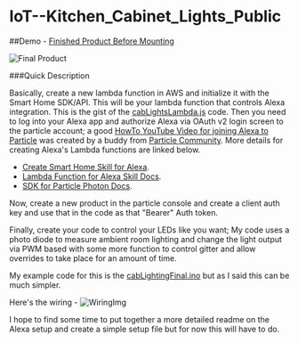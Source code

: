 # IoT--Kitchen_Cabinet_Lights_Public

##Demo - [Finished Product Before Mounting](https://www.youtube.com/watch?v=lRLasuZxU7c)

![Final Product](https://github.com/srfnmnk/IoT--Kitchen_Cabinet_Lights_Public/blob/master/images/Basic_Product.png)

###Quick Description

Basically, create a new lambda function in AWS and initialize it with the
Smart Home SDK/API. This will be your lambda function that controls Alexa integration.
This is the gist of the [cabLightsLambda.js](https://github.com/srfnmnk/IoT--Kitchen_Cabinet_Lights_Public/blob/master/cabLightsLambda.js)
code. Then you need to log into your Alexa app and authorize Alexa via OAuth v2 login screen to the particle account; a good [HowTo YouTube Video for joining Alexa to Particle](https://youtu.be/0rEBe_ZNBTk)
was created by a buddy from [Particle Community](https://community.particle.io). More details for creating Alexa's Lambda functions are linked below.

* [Create Smart Home Skill for Alexa](https://developer.amazon.com/public/solutions/alexa/alexa-skills-kit/docs/steps-to-create-a-smart-home-skill).
* [Lambda Function for Alexa Skill Docs](https://developer.amazon.com/public/solutions/alexa/alexa-skills-kit/docs/steps-to-create-a-smart-home-skill).
* [SDK for Particle Photon Docs](https://docs.particle.io/guide/getting-started/intro/photon/).

Now, create a new product in the particle console and create a client auth key and use that in the code as that "Bearer" Auth token.

Finally, create your code to control your LEDs like you want; My code uses a photo diode to measure ambient room lighting and
change the light output via PWM based with some more function to control gitter and allow overrides to take place for an amount of time.

My example code for this is the [cabLightingFinal.ino](https://github.com/srfnmnk/IoT--Kitchen_Cabinet_Lights_Public/blob/master/CabLightingFinal.ino) but as
I said this can be much simpler.

Here's the wiring - ![WiringImg](https://github.com/srfnmnk/IoT--Kitchen_Cabinet_Lights_Public/blob/master/images/WireUp.jpg)

I hope to find some time to put together a more detailed readme on the Alexa setup and create a simple setup file but for now this will have to do.
